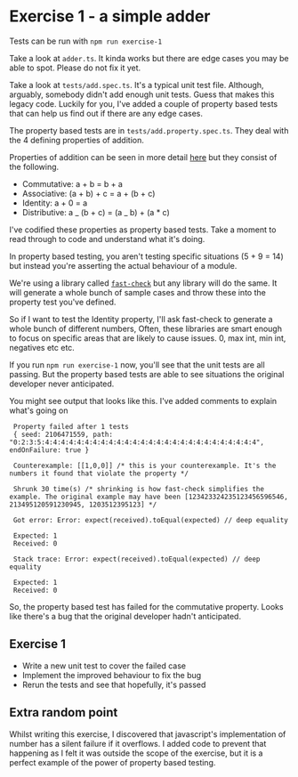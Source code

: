# Exercise 1 - a simple adder

Tests can be run with `npm run exercise-1`

Take a look at `adder.ts`. It kinda works but there are edge cases you may be able to spot. Please do not fix it yet.

Take a look at `tests/add.spec.ts`. It's a typical unit test file. Although, arguably, somebody didn't add enough unit tests. Guess that makes this legacy code. Luckily for you, I've added a couple of property based tests that can help us find out if there are any edge cases.

The property based tests are in `tests/add.property.spec.ts`. They deal with the 4 defining properties of addition.

Properties of addition can be seen in more detail [here](https://www.aaamath.com/pro74ax2.htm) but they consist of the following.

- Commutative: a + b = b + a
- Associative: (a + b) + c = a + (b + c)
- Identity: a + 0 = a
- Distributive: a _ (b + c) = (a _ b) + (a \* c)

I've codified these properties as property based tests. Take a moment to read through to code and understand what it's doing.

In property based testing, you aren't testing specific situations (5 + 9 = 14) but instead you're asserting the actual behaviour of a module.

We're using a library called [`fast-check`](https://github.com/dubzzz/fast-check) but any library will do the same. It will generate a whole bunch of sample cases and throw these into the property test you've defined.

So if I want to test the Identity property, I'll ask fast-check to generate a whole bunch of different numbers, Often, these libraries are smart enough to focus on specific areas that are likely to cause issues. 0, max int, min int, negatives etc etc.

If you run `npm run exercise-1` now, you'll see that the unit tests are all passing. But the property based tests are able to see situations the original developer never anticipated.

You might see output that looks like this. I've added comments to explain what's going on

```
 Property failed after 1 tests
 { seed: 2106471559, path: "0:2:3:5:4:4:4:4:4:4:4:4:4:4:4:4:4:4:4:4:4:4:4:4:4:4:4:4:4:4:4", endOnFailure: true }

 Counterexample: [[1,0,0]] /* this is your counterexample. It's the numbers it found that violate the property */

 Shrunk 30 time(s) /* shrinking is how fast-check simplifies the example. The original example may have been [123423324235123456596546, 213495120591230945, 1203512395123] */

 Got error: Error: expect(received).toEqual(expected) // deep equality

 Expected: 1
 Received: 0

 Stack trace: Error: expect(received).toEqual(expected) // deep equality

 Expected: 1
 Received: 0
```

So, the property based test has failed for the commutative property. Looks like there's a bug that the original developer hadn't anticipated.

## Exercise 1

- Write a new unit test to cover the failed case
- Implement the improved behaviour to fix the bug
- Rerun the tests and see that hopefully, it's passed

## Extra random point

Whilst writing this exercise, I discovered that javascript's implementation of number has a silent failure if it overflows. I added code to prevent that happening as I felt it was outside the scope of the exercise, but it is a perfect example of the power of property based testing.
